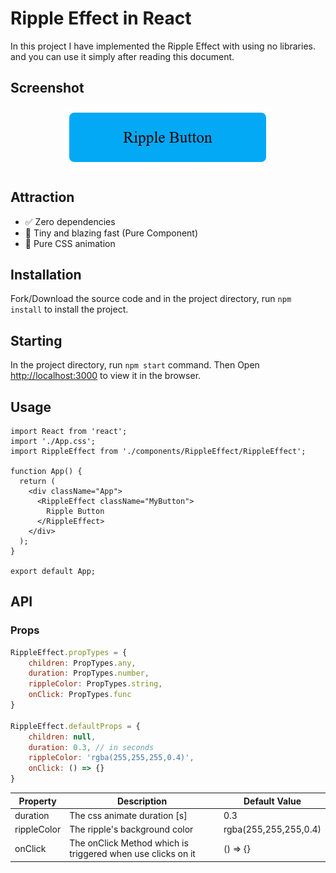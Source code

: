 # Ripple Effect in React
In this project I have implemented the Ripple Effect with using no libraries. and you can use it simply after reading this document.
## Screenshot
<p align="center">
    <img src="screenshot.gif" />
</p>

## Attraction
- ✅ Zero dependencies
- 🚀 Tiny and blazing fast (Pure Component)
- 🎨 Pure CSS animation

## Installation
Fork/Download the source code and in the project directory, run `npm install` to install the project.

## Starting

In the project directory, run `npm start` command. Then Open [http://localhost:3000](http://localhost:3000) to view it in the browser.

## Usage

```JSX
import React from 'react';
import './App.css';
import RippleEffect from './components/RippleEffect/RippleEffect';

function App() {
  return (
    <div className="App">
      <RippleEffect className="MyButton">
        Ripple Button
      </RippleEffect>
    </div>
  );
}

export default App;

```

## API

### Props
```JAVASCRIPT
RippleEffect.propTypes = {
    children: PropTypes.any,
    duration: PropTypes.number,
    rippleColor: PropTypes.string,
    onClick: PropTypes.func
}

RippleEffect.defaultProps = {
    children: null,
    duration: 0.3, // in seconds
    rippleColor: 'rgba(255,255,255,0.4)',
    onClick: () => {}
}
```

| Property    | Description                                                 | Default Value         |
|-------------|-------------------------------------------------------------|-----------------------|
| duration    | The css animate duration [s]                                | 0.3                   |
| rippleColor | The ripple's background color                               | rgba(255,255,255,0.4) |
| onClick     | The onClick Method which is triggered when use clicks on it | () => {}              |